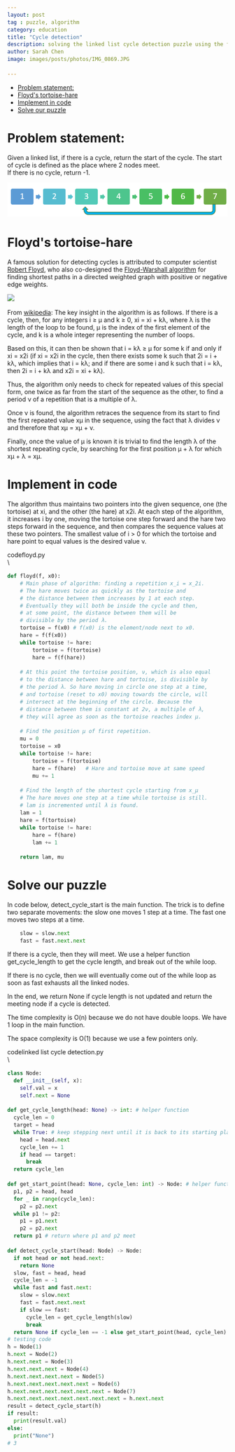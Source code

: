 ```yaml
---
layout: post
tag : puzzle, algorithm
category: education
title: "Cycle detection"
description: solving the linked list cycle detection puzzle using the fast-slow algorithm, also known as Floyd's tortoise-hare algorithm
author: Sarah Chen
image: images/posts/photos/IMG_0869.JPG

---
```


- [Problem statement:](#problem-statement)
- [Floyd's tortoise-hare](#floyds-tortoise-hare)
- [Implement in code](#implement-in-code)
- [Solve our puzzle](#solve-our-puzzle)
# Problem statement:

Given a linked list, if there is a cycle, return the start of the cycle.  The start of cycle is defined as the place where 2 nodes meet.  
If there is no cycle, return -1. 

![](../images/posts/linked_list_cycle.PNG)

# Floyd's tortoise-hare 
A famous solution for detecting cycles is attributed to computer scientist [Robert Floyd](https://en.wikipedia.org/wiki/Robert_W._Floyd), who also co-designed the [Floyd-Warshall algorithm](https://en.wikipedia.org/wiki/Floyd%E2%80%93Warshall_algorithm) for finding shortest paths in a directed weighted graph with positive or negative edge weights.  

![](https://upload.wikimedia.org/wikipedia/commons/thumb/5/5f/Tortoise_and_hare_algorithm.svg/560px-Tortoise_and_hare_algorithm.svg.png)

From [wikipedia](https://en.wikipedia.org/wiki/Cycle_detection#Floyd's_tortoise_and_hare):
The key insight in the algorithm is as follows. If there is a cycle, then, for any integers i ≥ μ and k ≥ 0, xi = xi + kλ, where λ is the length of the loop to be found, μ is the index of the first element of the cycle, and k is a whole integer representing the number of loops. 

Based on this, it can then be shown that i = kλ ≥ μ for some k if and only if xi = x2i (if xi = x2i in the cycle, then there exists some k such that 2i = i + kλ, which implies that i = kλ; and if there are some i and k such that i = kλ, then 2i = i + kλ and x2i = xi + kλ). 

Thus, the algorithm only needs to check for repeated values of this special form, one twice as far from the start of the sequence as the other, to find a period ν of a repetition that is a multiple of λ. 

Once ν is found, the algorithm retraces the sequence from its start to find the first repeated value xμ in the sequence, using the fact that λ divides ν and therefore that xμ = xμ + v. 

Finally, once the value of μ is known it is trivial to find the length λ of the shortest repeating cycle, by searching for the first position μ + λ for which xμ + λ = xμ.

# Implement in code

The algorithm thus maintains two pointers into the given sequence, one (the tortoise) at xi, and the other (the hare) at x2i. At each step of the algorithm, it increases i by one, moving the tortoise one step forward and the hare two steps forward in the sequence, and then compares the sequence values at these two pointers. The smallest value of i > 0 for which the tortoise and hare point to equal values is the desired value ν.
<div class="code-head"><span>code</span>floyd.py</div>\

```py
def floyd(f, x0):
    # Main phase of algorithm: finding a repetition x_i = x_2i.
    # The hare moves twice as quickly as the tortoise and
    # the distance between them increases by 1 at each step.
    # Eventually they will both be inside the cycle and then,
    # at some point, the distance between them will be
    # divisible by the period λ.
    tortoise = f(x0) # f(x0) is the element/node next to x0.
    hare = f(f(x0))
    while tortoise != hare:
        tortoise = f(tortoise)
        hare = f(f(hare))
  
    # At this point the tortoise position, ν, which is also equal
    # to the distance between hare and tortoise, is divisible by
    # the period λ. So hare moving in circle one step at a time, 
    # and tortoise (reset to x0) moving towards the circle, will 
    # intersect at the beginning of the circle. Because the 
    # distance between them is constant at 2ν, a multiple of λ,
    # they will agree as soon as the tortoise reaches index μ.

    # Find the position μ of first repetition.    
    mu = 0
    tortoise = x0
    while tortoise != hare:
        tortoise = f(tortoise)
        hare = f(hare)   # Hare and tortoise move at same speed
        mu += 1
 
    # Find the length of the shortest cycle starting from x_μ
    # The hare moves one step at a time while tortoise is still.
    # lam is incremented until λ is found.
    lam = 1
    hare = f(tortoise)
    while tortoise != hare:
        hare = f(hare)
        lam += 1
 
    return lam, mu
```

# Solve our puzzle
In code below, <span class="coding">detect_cycle_start</span> is the main function.  The trick is to define two separate movements: the slow one moves 1 step at a time.  The fast one moves two steps at a time. 

```python
    slow = slow.next
    fast = fast.next.next
```

If there is a cycle, then they will meet.  We use a helper function <span class="coding">get_cycle_length</span> to get the cycle length, and break out of the <span class="coding">while</span> loop.  

If there is no cycle, then we will eventually come out of the <span class="coding">while</span> loop as soon as <span class="coding">fast</span> exhausts all the linked nodes. 

In the end, we return None if cycle length is not updated and return the meeting node if a cycle is detected. 

The time complexity is O(n) because we do not have double loops.  We have 1 loop in the main function. 

The space complexity is O(1) because we use a few pointers only. 

<div class="code-head"><span>code</span>linked list cycle detection.py</div>\

```py
class Node:
  def __init__(self, x):
    self.val = x
    self.next = None

def get_cycle_length(head: None) -> int: # helper function
  cycle_len = 0
  target = head
  while True: # keep stepping next until it is back to its starting place
    head = head.next
    cycle_len += 1
    if head == target:
      break
  return cycle_len

def get_start_point(head: None, cycle_len: int) -> Node: # helper function
  p1, p2 = head, head
  for _ in range(cycle_len):
    p2 = p2.next
  while p1 != p2:
    p1 = p1.next
    p2 = p2.next
  return p1 # return where p1 and p2 meet

def detect_cycle_start(head: Node) -> Node:
  if not head or not head.next:
    return None
  slow, fast = head, head
  cycle_len = -1
  while fast and fast.next:
    slow = slow.next
    fast = fast.next.next
    if slow == fast:
      cycle_len = get_cycle_length(slow)
      break
  return None if cycle_len == -1 else get_start_point(head, cycle_len)
# testing code
h = Node(1)
h.next = Node(2)
h.next.next = Node(3)
h.next.next.next = Node(4)
h.next.next.next.next = Node(5)
h.next.next.next.next.next = Node(6)
h.next.next.next.next.next.next = Node(7)
h.next.next.next.next.next.next.next = h.next.next
result = detect_cycle_start(h)
if result:
  print(result.val)
else:
  print("None")
# 3
```

